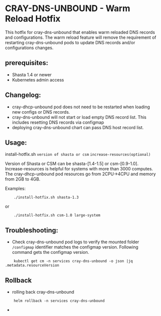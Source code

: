 # CRAY-DNS-UNBOUND - Warm Reload Hotfix

This hotfix for cray-dns-unbound that enables warm reloaded DNS records and configurations.  The warm reload feature will remove the requirement of restarting cray-dns-unbound pods to update DNS records and/or configurations changes.


## prerequisites:
- Shasta 1.4 or newer
- Kubernetes admin access


## Changelog:
- cray-dhcp-unbound pod does not need to be restarted when loading new configs or DNS records.
- cray-dns-unbound will not start or load empty DNS record list.  This includes resetting DNS records via configmap
- deploying cray-dns-unbound chart can pass DNS host record list.


## Usage:
        
     
install-hotfix.sh `version of shasta or csm` `increase-resources(optional)`
        

Version of Shasta or CSM can be shasta-[1.4-1.5] or csm-[0.9-1.0].
Increase-resources is helpful for systems with more than 3000 computes.  The cray-dhcp-unbound pod resources go from 2CPU->4CPU and memory from 2GB to 4GB.

Examples:
	
	
```
    ./install-hotfix.sh shasta-1.3
```

or
	
```
    ./install-hotfix.sh csm-1.0 large-system
```
       
       
       
## Troubleshooting:
- Check cray-dns-unbound pod logs to verify the mounted folder `/configmap` identifier matches the configmap version.  Following command gets the configmap version.
```
    kubectl get cm -n services cray-dns-unbound -o json |jq .metadata.resourceVersion
```

## Rollback
- rolling back cray-dns-unbound
```
	helm rollback -n services cray-dns-unbound
```
- 